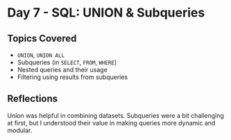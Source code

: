 # Day 7 - SQL: UNION & Subqueries

## Topics Covered
- `UNION`, `UNION ALL`
- Subqueries (in `SELECT`, `FROM`, `WHERE`)
- Nested queries and their usage
- Filtering using results from subqueries

## Reflections
Union was helpful in combining datasets. Subqueries were a bit challenging at first, but I understood their value in making queries more dynamic and modular.

